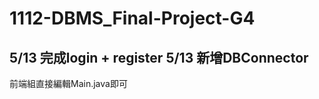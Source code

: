 # 1112-DBMS_Final-Project-G4
5/13 完成login + register
5/13 新增DBConnector
---------------------------------
前端組直接編輯Main.java即可
